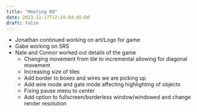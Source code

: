 ```yaml
---
title: "Meeting 09"
date: 2023-11-17T12:24:04-05:00
draft: false
---
```


* Jonathan continued working on art/Logo for game
* Gabe working on SRS
* Nate and Connor worked out details of the game
  * Changing movement from tile to incremental allowing for diagonal movement
  * Increasing size of tiles
  * Add border to boxes and wires we are picking up
  * Add wire mode and gate mode affecting highlighting of objects
  * Fixing pause menu to center
  * Add option to fullscreen/borderless window/windowed and change render resolution